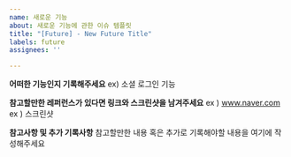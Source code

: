 ```yaml
---
name: 새로운 기능
about: 새로운 기능에 관한 이슈 템플릿
title: "[Future] - New Future Title"
labels: future
assignees: ''

---
```


**어떠한 기능인지 기록해주세요**
ex) 소셜 로그인 기능

**참고할만한 레퍼런스가 있다면 링크와 스크린샷을 남겨주세요**
ex ) www.naver.com
ex ) 스크린샷


**참고사항 및 추가 기록사항**
참고할만한 내용 혹은 추가로 기록해야할 내용을 여기에 작성해주세요
